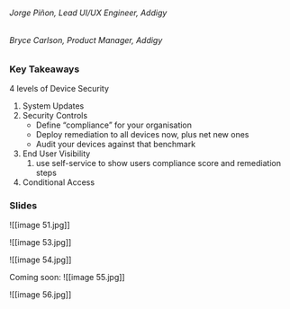 ###### Jorge Piñon, Lead UI/UX Engineer, Addigy
###### Bryce Carlson, Product Manager, Addigy

### Key Takeaways
4 levels of Device Security
1. System Updates
2. Security Controls 
	- ﻿﻿Define “compliance” for your organisation
	- ﻿﻿Deploy remediation to all devices now, plus net new ones
	- ﻿﻿Audit your devices against that benchmark
3. End User Visibility
	1. use self-service to show users compliance score and remediation steps
4. Conditional Access

### Slides
![[image 51.jpg]]

![[image 53.jpg]]

![[image 54.jpg]]

Coming soon:
![[image 55.jpg]]

![[image 56.jpg]]

